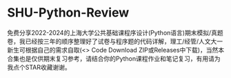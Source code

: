 # SHU-Python-Review  
免费分享2022-2024的上海大学公共基础课程序设计(Python语言)期末模拟/真题卷，我已经按三年的顺序整理好了试卷与程序题的代码详解，理工/经管/人文大一新生可根据自己的需求自取(<> Code Download ZIP或Releases中下载)，当然本合集也是仅供期末复习参考，请结合你的Python课程作业和笔记复习，有用请为我点个STAR收藏谢谢。








